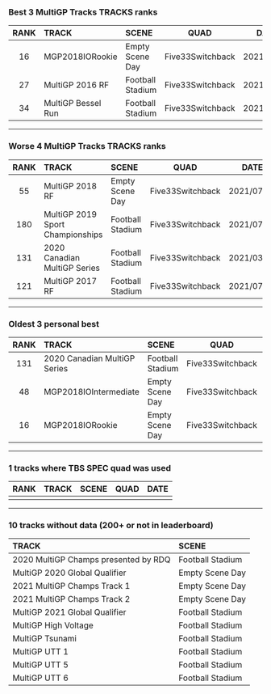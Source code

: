 ### Best 3 MultiGP Tracks TRACKS ranks
|RANK|TRACK|SCENE|QUAD|DATE|
|:---:|:---|:---|:---:|:---:|
|16|MGP2018IORookie|Empty Scene Day|Five33Switchback|2021/07/03|
|27|MultiGP 2016 RF|Football Stadium|Five33Switchback|2021/07/17|
|34|MultiGP Bessel Run|Football Stadium|Five33Switchback|2021/08/02|
---
### Worse 4 MultiGP Tracks TRACKS ranks
|RANK|TRACK|SCENE|QUAD|DATE|
|:---:|:---|:---|:---:|:---:|
|55|MultiGP 2018 RF|Empty Scene Day|Five33Switchback|2021/07/20|
|180|MultiGP 2019 Sport Championships|Football Stadium|Five33Switchback|2021/07/21|
|131|2020 Canadian MultiGP Series|Football Stadium|Five33Switchback|2021/03/04|
|121|MultiGP 2017 RF|Football Stadium|Five33Switchback|2021/07/17|
---
### Oldest 3 personal best
|RANK|TRACK|SCENE|QUAD|DATE|
|:---:|:---|:---|:---:|:---:|
|131|2020 Canadian MultiGP Series|Football Stadium|Five33Switchback|2021/03/04|
|48|MGP2018IOIntermediate|Empty Scene Day|Five33Switchback|2021/07/03|
|16|MGP2018IORookie|Empty Scene Day|Five33Switchback|2021/07/03|
---
### 1 tracks where TBS SPEC quad was used
|RANK|TRACK|SCENE|QUAD|DATE|
|:---:|:---|:---|:---:|:---:|
||||||
---
### 10 tracks without data (200+ or not in leaderboard)
|TRACK|SCENE|
|:---|:---|
|2020 MultiGP Champs presented by RDQ|Football Stadium|
|MultiGP 2020 Global Qualifier|Empty Scene Day|
|2021 MultiGP Champs Track 1|Empty Scene Day|
|2021 MultiGP Champs Track 2|Empty Scene Day|
|MultiGP 2021 Global Qualifier|Football Stadium|
|MultiGP High Voltage|Football Stadium|
|MultiGP Tsunami|Football Stadium|
|MultiGP UTT 1|Football Stadium|
|MultiGP UTT 5|Football Stadium|
|MultiGP UTT 6|Football Stadium|
